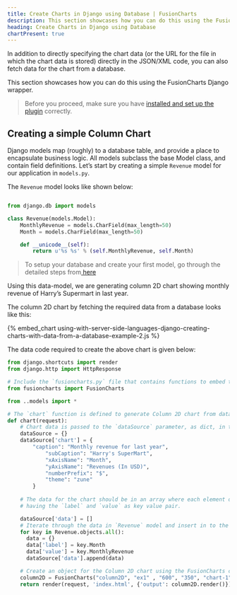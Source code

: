 ```yaml
---
title: Create Charts in Django using Database | FusionCharts
description: This section showcases how you can do this using the FusionCharts Django wrapper.
heading: Create Charts in Django using Database
chartPresent: true
---
```


In addition to directly specifying the chart data (or the URL for the file in which the chart data is stored) directly in the JSON/XML code, you can also fetch data for the chart from a database.

This section showcases how you can do this using the FusionCharts Django wrapper.

> Before you proceed, make sure you have [installed and set up the plugin](/getting-started/django/your-first-chart-using-django) correctly.

## Creating a simple Column Chart

Django models map (roughly) to a database table, and provide a place to encapsulate business logic. All models subclass the base Model class, and contain field definitions. Let’s start by creating a simple `Revenue` model for our application in `models.py`.

The `Revenue` model looks like shown below: 

```python

from django.db import models

class Revenue(models.Model):
	MonthlyRevenue = models.CharField(max_length=50)
	Month = models.CharField(max_length=50)

	def __unicode__(self):
		return u'%s %s' % (self.MonthlyRevenue, self.Month)

```

> To setup your database and create your first model, go through the detailed steps from<a href="https://docs.djangoproject.com/en/1.10/intro/tutorial02/#creating-models" target="_blank"> here </a></p>

Using this data-model, we are generating column 2D chart showing monthly revenue of Harry’s Supermart in last year. 


The column 2D chart by fetching the required data from a database looks like this:

{% embed_chart using-with-server-side-languages-django-creating-charts-with-data-from-a-database-example-2.js %}

The data code required to create the above chart is given below:

```python
from django.shortcuts import render
from django.http import HttpResponse

# Include the `fusioncharts.py` file that contains functions to embed the charts.
from fusioncharts import FusionCharts

from ..models import *

# The `chart` function is defined to generate Column 2D chart from database.
def chart(request):
	# Chart data is passed to the `dataSource` parameter, as dict, in the form of key-value pairs.
	dataSource = {}
	dataSource['chart'] = { 
		"caption": "Monthly revenue for last year",
            "subCaption": "Harry's SuperMart",
            "xAxisName": "Month",
            "yAxisName": "Revenues (In USD)",
            "numberPrefix": "$",
            "theme": "zune"
		}
   
    # The data for the chart should be in an array where each element of the array is a JSON object
    # having the `label` and `value` as key value pair.

	dataSource['data'] = []
    # Iterate through the data in `Revenue` model and insert in to the `dataSource['data']` list.
	for key in Revenue.objects.all():
	  data = {}
	  data['label'] = key.Month
	  data['value'] = key.MonthlyRevenue
	  dataSource['data'].append(data)

    # Create an object for the Column 2D chart using the FusionCharts class constructor        	  		
	column2D = FusionCharts("column2D", "ex1" , "600", "350", "chart-1", "json", dataSource)
	return render(request, 'index.html', {'output': column2D.render()}) 

```
